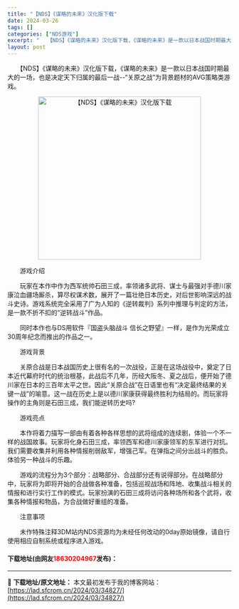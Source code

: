 ```yaml
---
title: "【NDS】《谋略的未来》汉化版下载"
date: 2024-03-26
tags: []
categories: ["NDS游戏"]
excerpt: "　　【NDS】《谋略的未来》汉化版下载，《谋略的未来》是一款以日本战国时期最大的一场，也是决定天下归属的最后一战--&ldquo;关原之战&rdquo;为背景题材的AVG策略类游戏。 　　游戏介绍 　　玩家在本作中作为西军统帅石田三成，率领诸多武将、谋士与最强对手德川家康泣血疆场厮杀，算尽权谋术数，&hellip;"
layout: post
---
```


 <p>　　【NDS】《谋略的未来》汉化版下载，《谋略的未来》是一款以日本战国时期最大的一场，也是决定天下归属的最后一战--&ldquo;关原之战&rdquo;为背景题材的AVG策略类游戏。</p> <p align="center"><img align="" border="0" src="https://lad.sfcrom.cn/wp-content/uploads/2024/03/20240326_66022c773c642.png" width="366" alt="【NDS】《谋略的未来》汉化版下载" /></p> <p>　　游戏介绍</p> <p>　　玩家在本作中作为西军统帅石田三成，率领诸多武将、谋士与最强对手德川家康泣血疆场厮杀，算尽权谋术数，展开了一篇壮绝日本历史，对后世影响深远的战斗史诗。游戏系统完全采用了广为人知的《逆转裁判》系列中推理与判定的方法，是一款不折不扣的&ldquo;逆转战斗&rdquo;作品。</p> <p>　　同时本作也与DS用软件『国盗头脑战斗 信长之野望』一样，是作为光荣成立30周年纪念而推出的作品之一。</p> <p>　　游戏背景</p> <p>　　关原合战是日本战国历史上很有名的一次战役，正是在这场战役中，奠定了日本近代幕府时代的统治根基，此战后不几年，历经大阪冬、夏之战后，便开始了德川家在日本的三百年太平之世。因此&ldquo;关原合战&rdquo;在日语里也有&ldquo;决定最终结果的关键一战&rdquo;的喻意。这一战在历史上是以德川家康获得最终胜利为结局的。而玩家将操作的主角则是石田三成，我们能逆转历史吗?</p> <p>　　游戏亮点</p> <p>　　本作将着力描写一部由有着各种各样思想的武将组成的连续剧，体验一个不一样的战国故事。玩家将化身石田三成，率领西军和德川家康领军的东军进行对抗。我们需要收集并利用各种情报削弱敌军，增强己军。在弹指之间分出战斗的胜负。体验另一种战斗的乐趣。</p> <p>　　游戏的流程分为3个部分：战略部分、合战部分还有说得部分。在战略部分中，玩家将为即将开始的合战做各种准备，包括巡视战场和阵地、收集战斗相关的情报和进行实行工作的模式。玩家扮演的石田三成将访问各种场所和各个武将，收集各种情报和物品，为合战做好重组的准备。</p> <p>　　注意事项</p> <p>　　未作特殊注释3DM站内NDS资源均为未经任何改动的0day原始镜像，请自行使用相应自制系统或程序进入游戏。</p> <p><h4>下载地址(由网友<font color="red">18630204967</font>发布)：</h4></p> 

---
📖 **下载地址/原文地址：** 本文最初发布于我的博客网站：[https://lad.sfcrom.cn/2024/03/34827/](https://lad.sfcrom.cn/2024/03/34827/)
